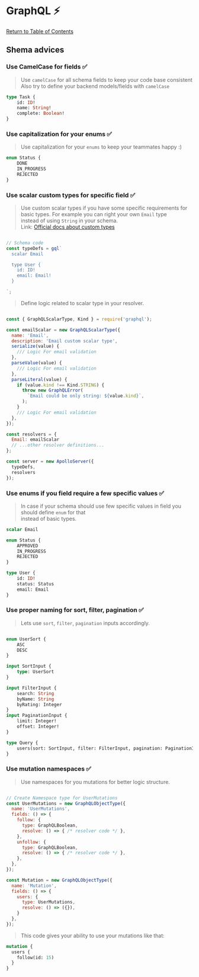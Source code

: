 # GraphQL ⚡

[Return to Table of Contents](../README.md)

## Shema advices

### Use CamelCase for fields ✅

> Use `camelCase` for all schema fields to keep your code base consistent  
> Also try to define your backend models/fields with `camelCase`

```graphql
type Task {
    id: ID!
    name: String!
    complete: Boolean!
}
```

### Use capitalization for your enums ✅

> Use capitalization for your `enums` to keep your teammates happy :)  

```graphql
enum Status {
    DONE
    IN_PROGRESS
    REJECTED
}
```

### Use scalar custom types for specific field ✅

> Use custom scalar types if you have some specific requirements for  basic types. For example you can right your own `Email` type  
> instead of using `String` in your schema.  
> Link: [Official docs about custom types](https://www.apollographql.com/docs/apollo-server/schema/custom-scalars/)


```javascript

// Schema code
const typeDefs = gql`
  scalar Email

  type User {
    id: ID!
    email: Email!
  }

`;
```

> Define logic related to scalar type in your resolver.

```javascript

const { GraphQLScalarType, Kind } = require('graphql');

const emailScalar = new GraphQLScalarType({
  name: 'Email',
  description: 'Email custom scalar type',
  serialize(value) {
    /// Logic For email validation
  },
  parseValue(value) {
    /// Logic For email validation
  },
  parseLiteral(value) {
    if (value.kind !== Kind.STRING) {
      throw new GraphQLError(
        `Email could be only string: ${value.kind}`,
      );
    }
    /// Logic For email validation
  },
});

const resolvers = {
  Email: emailScalar
  // ...other resolver definitions...
};

const server = new ApolloServer({
  typeDefs,
  resolvers
});
```

### Use enums if you field require a few specific values ✅

> In case if your schema should use few specific values in field you should define `enum` for that  
> instead of basic types.

```graphql
scalar Email

enum Status {
    APPROVED
    IN_PROGRESS
    REJECTED
}

type User {
    id: ID!
    status: Status
    email: Email
}
```

### Use proper naming for sort, filter, pagination ✅

> Lets use `sort`, `filter`, `pagination` inputs accordingly.

```graphql

enum UserSort {
    ASC
    DESC
}

input SortInput {
    type: UserSort
}

input FilterInput {
    search: String
    byName: String
    byRating: Integer
}
input PaginationInput {
    limit: Integer!
    offset: Integer!
}

type Query {
    users(sort: SortInput, filter: FilterInput, pagination: PaginationInput)
}
```

### Use mutation namespaces ✅

> Use namespaces for you mutations for better logic structure.

```javascript

// Create Namespace type for UserMutations
const UserMutations = new GraphQLObjectType({
  name: 'UserMutations',
  fields: () => {
    follow: {
      type: GraphQLBoolean,
      resolve: () => { /* resolver code */ },
    },
    unfollow: {
      type: GraphQLBoolean,
      resolve: () => { /* resolver code */ },
    },
  },
});

const Mutation = new GraphQLObjectType({
  name: 'Mutation',
  fields: () => {
    users: {
      type: UserMutations,
      resolve: () => ({}),
    }
  },
});
```

> This code gives your ability to use your mutations like that:

```graphql
mutation {
  users {
    follow(id: 15)
  }
}
```
